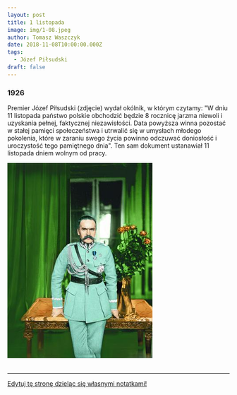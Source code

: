 ```yaml
---
layout: post
title: 1 listopada
image: img/1-08.jpeg
author: Tomasz Waszczyk
date: 2018-11-08T10:00:00.000Z
tags:
  - Józef Piłsudski
draft: false
---
```


### 1926

Premier Józef Piłsudski (zdjęcie) wydał okólnik, w którym czytamy:
"W dniu 11 listopada państwo polskie obchodzić będzie 8 rocznicę jarzma niewoli i uzyskania pełnej, faktycznej niezawisłości. Data powyższa winna pozostać w stałej pamięci społeczeństwa i utrwalić się w umysłach młodego pokolenia, które w zaraniu swego życia powinno odczuwać doniosłość i uroczystość tego pamiętnego dnia".
Ten sam dokument ustanawiał 11 listopada dniem wolnym od pracy.

<img src="./img/november/pilsudski.jpg"/><br><br>

---

<a href="https://github.com/TomaszWaszczyk/historia.waszczyk.com/edit/master/src/content/november-1.md" target="_blank">Edytuj tę stronę dzieląc się własnymi notatkami!</a>
